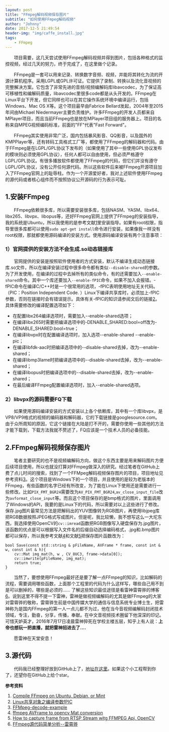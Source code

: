 ```yaml
---
layout: post
title: "FFmpeg解码视频保存图片"
subtitle: "如何使用FFmpeg解码视频"
author: "Johnny"
date: 2017-12-5 21:49:54
header-img: "img/caffe_install.jpg"
tags: 
    - FFmpeg 
---
```


&#160; &#160; &#160; &#160;项目需要，这几天尝试使用FFmpeg解码视频并得到图片，包括各种格式的监控视频，经过几天的努力，终于完成了，在这里做个记录。

&#160; &#160; &#160; &#160;FFmpeg是一套可以用来记录、转换数字音频、视频，并能将其转化为流的开源计算机程序。采用LGPL或GPL许可证。它提供了录制、转换以及流化音视频的完整解决方案。它包含了非常先进的音频/视频编解码库libavcodec，为了保证高可移植性和编解码质量，libavcodec里很多code都是从头开发的。FFmpeg在Linux平台下开发，但它同样也可以在其它操作系统环境中编译运行，包括Windows、Mac OS X等。这个项目最早由Fabrice Bellard发起，2004年至2015年间由Michael Niedermayer主要负责维护。许多FFmpeg的开发人员都来自MPlayer项目，而且当前FFmpeg也是放在MPlayer项目组的服务器上。项目的名称来自MPEG视频编码标准，前面的"FF"代表"Fast Forward"。

&#160; &#160; &#160; &#160;FFmpeg其实使用非常广泛，国内包括暴风影音、QQ影音，以及国外的KMPPlayer等，还有转码工具格式工厂等，都使用了FFmpeg的解码器和代码。由于FFmpeg是在LGPL/GPL协议下发布的（如果使用了其中一些使用GPL协议发布的模块则必须使用GPL协议），任何人都可以自由使用，但必须严格遵守LGPL/GPL协议。有很多播放软件都使用了FFmpeg的代码，但它们并没有遵守LGPL/GPL协议，没有公开任何源代码。所以这些软件后来被FFmpeg开源项目加入了FFmpeg官网上的耻辱柱。作为一个开源爱好者，我对上述软件使用FFmpeg的源代码或者核心组件而不按照协议公开源码的行为表示可耻。

## 1.安装FFmpeg ##


&#160; &#160; &#160; &#160;FFmpeg依赖很多库，所以需要安装很多库，包括NASM、YASM、libx64、libx265、libvpx、libopus等，还好FFmpeg官网上提供了FFmpeg的安装指导，我的系统是Ubuntu，所以我使用的是参考文献[1]里安装指导。如果有root权限，指导里很多库都可以使用`sudo apt-get install`命令进行安装，如果像我一样没有root权限，那就都使用源码编译的安装方式。使用源码编译安装有两个注意事项：

### 1）官网提供的安装方法不会生成.so动态链接库 ###

&#160; &#160; &#160; &#160;官网提供的安装是按照软件使用者的方式安装，默认不编译生成动态链接库.so文件，所以在编译安装过程中很多命令都有类似`--disable-shared`的参数。为了开发使用，在编译的过程中去掉所有的类似命令，有的还需要加入`--enable-shared`命令。其中一个库还要加入`--enable-fPIC`命令，如果不加入会报错。-fPIC命令在编译C/C++时是一个很常用的选项，-fPIC表明使用地址无关代码。（PIC：Position Independent Code. ）Linux下编译共享库时，必须加上-fPIC参数，否则在链接时会有错误提示。具体有关-fPIC的知识请参阅文后的链接[2]。具体需要修改的编译配置选项如下：

- 在配置libx264编译选项时，需要加入--enable-shared选项；
- 在编译libx265时需要把编译选项中的-DENABLE_SHARED:bool=off改为-DENABLE_SHARED:bool=true；
- 在编译libvpx时在配置编译选项时，加入选项--enable-shared --enable-pic；
- 在编译libfdk-aac时把编译选项中的--disable-shared去掉，改为--enable-shared；
- 在编译libmp3lame时把编译选项中的--disable-shared去掉，改为--enable-shared；
- 在编译libopus时把编译选项中的--disable-shared去掉，改为--enable-shared；
- 在最后编译FFmpeg配置编译选项时，加入--enable-shared选项。

### 2）libvpx的源码需要FQ下载 ###

&#160; &#160; &#160; &#160;如果使用源码编译安装的方式安装以上各个依赖库，其中有一个库libvpx，是VP8/VP9格式的视频的编码器和解码器，它的下载链接是googlesource.com。由于众所周知的原因，它这个链接在大陆是打不开的，需要你使用一些其他的方法才能下载到，下载方法我就不赘述了，FQ应该是一个技术人员的必备技能。

## 2.FFmpeg解码视频保存图片 ##

&#160; &#160; &#160; &#160;笔者主要研究的也不是视频编解码方向，做这个东西主要是用来解码图片方便后续项目使用，所以也就没打算对FFmpeg做深入的研究。经过笔者在GitHub上费了点儿时间的搜索，找到了一个FFMpeg解码视频保存图片的项目，项目地址见参考资料[3]。这个项目是Windows下的一个项目，并且使用的是较为老版本的FFmpeg，有些函数的名字已经有所改变，为了能在Linux下使用还是需要进行一些修改。比如`PIX_FMT_BGR24`需要改为`AV_PIX_FMT_BGR24`,`av_close_input_file`改为`avformat_close_input`等。而且这个项目保存的是bmp格式的图片，里面调用了Windows的API，我要的是Linux下的代码，所以需要对以上这些进行了修改。保存.jpg图片最常见方法是把解码出的YUV图像转为RGB图片，再使用libjpeg库把RGB数据按照JPEG格式写成图片。但是呢，我比较懒，我不想写这么一大坨东西，我选择使用OpenCV的`cv::imread`函数把RGB图像写入硬盘保存为.jpg图片，该函数的优点是可以根据写入文件名的后缀自动选择编码格式，.jpg和.bmp图片都可以保存，所以我参考文献[4]和文献[5]把保存图片函数改为：



    bool Save(const std::string & pFileName, AVFrame * frame, const int & w, const int & h){
		cv::Mat img_mat(h, w , CV_8UC3, frame->data[0]);
		cv::imwrite(pFileName, img_mat);
		return true;
	}

&#160; &#160; &#160; &#160;当然了，要想使用FFmpeg最好还是要了解一点FFmpeg的知识，比如解码的流程，需要调用哪些函数，上面那个工程里的代码为什么这样写，哪些自己用不到是可以删掉的，哪些是必须的…… 了解这些知识最佳途径是看雷神雷霄骅的博客[6]。说到这里不得不提一下雷神，雷神是做视频编解码的尤其是做FFmpeg的大家对雷霄骅的敬称，雷霄骅生前是中国传媒大学的通信与信息系统专业博士生，把雷神称为是国内FFmpeg的第一人一点儿都不为过，他在当今音视频编解码封闭技术领域，专注，勤奋，分享，传播，奉献。在中文音视频技术圈留下他深深的印记。可惜天妒英才，2016年7月17日凌晨雷神猝死在学校主楼五层，知乎上有人说：**上帝也想玩一把直播，就把雷神招进去了....** 

&#160; &#160; &#160; &#160;愿雷神在天堂安息！

## 3.源代码 ##

&#160; &#160; &#160; &#160;代码我已经整理好放到GitHub上了，[地址在这里][7]。如果这个小工程帮到你了，还望你在GitHub上给个star。




**参考资料**


 1. [Compile FFmpeg on Ubuntu, Debian, or Mint][1]
 2. [Linux共享对象之编译参数fPIC][2]
 3. [FFMpeg-decode-example][3]
 4. [ffmpeg AVFrame to opencv Mat conversion][4]
 5. [How to capture frame from RTSP Stream witg FFMPEG Api, OpenCV][5]
 6. [FFmpeg源代码简单分析--雷霄骅][6]

 


  [1]: https://trac.ffmpeg.org/wiki/CompilationGuide/Ubuntu
  [2]: https://www.cnblogs.com/cswuyg/p/3830703.html
  [3]: https://github.com/UnickSoft/FFMpeg-decode-example
  [4]: https://stackoverflow.com/questions/29263090/ffmpeg-avframe-to-opencv-mat-conversion
  [5]: http://hasanaga.info/tag/ffmpeg-avframe-to-opencv-mat/
  [6]: http://blog.csdn.net/leixiaohua1020/article/details/44064715
  [7]: https://github.com/QiangXie/FFmpeg-Decoder-Linux